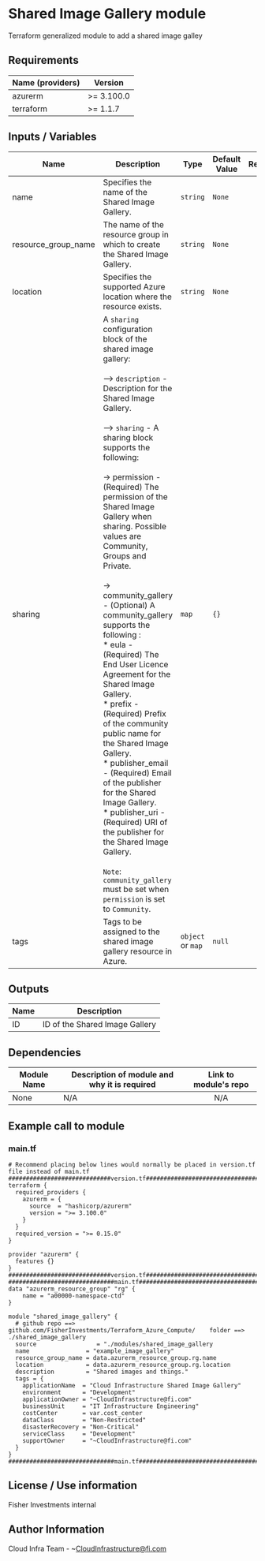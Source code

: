 # Shared Image Gallery module

Terraform generalized module to add a shared image galley

## Requirements

| Name (providers)   | Version            |
|--------------------|--------------------|
| azurerm            | >= 3.100.0         |
| terraform          | >= 1.1.7  |


## Inputs / Variables

| Name              | Description                              | Type    | Default Value   | Required | Sensitive |
|-------------------|------------------------------------------|---------|-----------------|:--------:| --------- |
| name | Specifies the name of the Shared Image Gallery. | `string` | `None`  | yes | no |
| resource_group_name | The name of the resource group in which to create the Shared Image Gallery. | `string` | `None`  | yes | no |
| location | Specifies the supported Azure location where the resource exists. | `string` | `None`  | yes | no |
| sharing | A `sharing` configuration block of the shared image gallery: <br><br> --> `description` - Description for the Shared Image Gallery. <br><br> --> `sharing` -  A sharing block supports the following: <br><br> -> permission - (Required) The permission of the Shared Image Gallery when sharing. Possible values are Community, Groups and Private. <br><br> -> community_gallery - (Optional) A community_gallery supports the following :<br>* eula - (Required) The End User Licence Agreement for the Shared Image Gallery.<br>* prefix - (Required) Prefix of the community public name for the Shared Image Gallery.<br>* publisher_email - (Required) Email of the publisher for the Shared Image Gallery.<br>* publisher_uri - (Required) URI of the publisher for the Shared Image Gallery.<br><br>`Note`: `community_gallery` must be set when `permission` is set to `Community`.| `map` | `{}`  | no | no |
| tags | Tags to be assigned to the shared image gallery resource in Azure. | `object` or `map` | `null` | yes | no |

## Outputs
| Name              | Description                              |
|-------------------|------------------------------------------|
| ID | ID of the Shared Image Gallery |

## Dependencies

| Module Name       | Description of module and why it is required | Link to module's repo |
|-------------------|----------------------------------------------|:---------------------:|
| None              | N/A                                          | N/A                   |


## Example call to module

### main.tf
```HCL
# Recommend placing below lines would normally be placed in version.tf file instead of main.tf
#############################version.tf####################################
terraform {
  required_providers {
    azurerm = {
      source  = "hashicorp/azurerm"
      version = ">= 3.100.0"
    }
  }
  required_version = ">= 0.15.0"
}

provider "azurerm" {
  features {}
}
#############################version.tf####################################
##############################main.tf######################################
data "azurerm_resource_group" "rg" {
    name = "a00000-namespace-ctd"
}

module "shared_image_gallery" {
  # github repo ==> github.com/FisherInvestments/Terraform_Azure_Compute/    folder ==> ./shared_image_gallery
  source                 = "./modules/shared_image_gallery
  name                = "example_image_gallery"
  resource_group_name = data.azurerm_resource_group.rg.name
  location            = data.azurerm_resource_group.rg.location
  description         = "Shared images and things."
  tags = {
    applicationName  = "Cloud Infrastructure Shared Image Gallery"
    environment      = "Development"
    applicationOwner = "~CloudInfrastructure@fi.com"
    businessUnit     = "IT Infrastructure Engineering"
    costCenter       = var.cost_center
    dataClass        = "Non-Restricted"
    disasterRecovery = "Non-Critical"
    serviceClass     = "Development"
    supportOwner     = "~CloudInfrastructure@fi.com"
  }
}
##############################main.tf######################################
```

## License / Use information

Fisher Investments internal


## Author Information

Cloud Infra Team - ~CloudInfrastructure@fi.com
